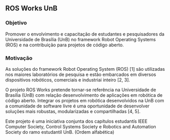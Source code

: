 ## ROS Works UnB

### Objetivo
Promover o envolvimento e capacitação de estudantes e pesquisadores da Universidade de Brasília (UnB) no framework Robot Operating Systems (ROS) e na contribuição para projetos de código aberto.

### Motivação
As soluções do framework Robot Operating System (ROS) [1] são utilizadas nos maiores laboratórios de pesquisa e estão embarcados em diversos dispositivos robóticos, comerciais e industriai inteiro [2, 3].

O projeto ROS Works pretende tornar-se referência na Universidade de Brasília (UnB) com relação desenvolvimento de aplicações em robótica de código aberto. Integrar os projetos em robótica desenvolvidos na UnB com a comunidade de software lívre é uma oportunidade de desenvolver soluções mais robustas, modularizadas e compartilhadas [4, 5].

Este projeto é uma iniciativa conjunta dos capítulos estudantís IEEE Computer Society, Control Systems Society e Robotics and Automation Society do ramo estudantíl UnB. (Ordem alfabética)
